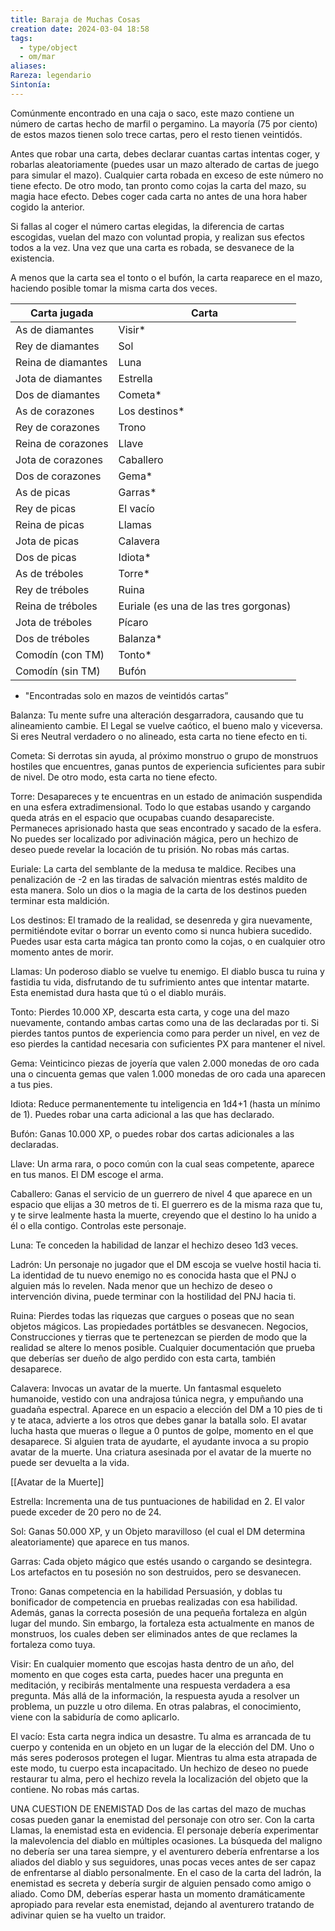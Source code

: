 ```yaml
---
title: Baraja de Muchas Cosas
creation date: 2024-03-04 18:58
tags:
  - type/object
  - om/mar
aliases: 
Rareza: legendario
Sintonía:
---
```

Comúnmente encontrado en una caja o saco, este mazo contiene un número de cartas hecho de marfil o pergamino. La mayoría (75 por ciento) de estos mazos tienen solo trece cartas, pero el resto tienen veintidós.

Antes que robar una carta, debes declarar cuantas cartas intentas coger, y robarlas aleatoriamente (puedes usar un mazo alterado de cartas de juego para simular el mazo).
Cualquier carta robada en exceso de este número no tiene efecto. De otro modo, tan pronto como cojas la carta del mazo, su magia hace efecto. Debes coger cada carta no antes de una hora haber cogido la anterior.

Si fallas al coger el número cartas elegidas, la diferencia de cartas escogidas, vuelan del mazo con voluntad propia, y realizan sus efectos todos a la vez. Una vez que una carta es robada, se desvanece de la existencia.

A menos que la carta sea el tonto o el bufón, la carta reaparece en el mazo, haciendo posible tomar la misma carta dos veces.


| Carta jugada       | Carta                                 |
| ------------------ | ------------------------------------- |
| As de diamantes    | Visir*                                |
| Rey de diamantes   | Sol                                   |
| Reina de diamantes | Luna                                  |
| Jota de diamantes  | Estrella                              |
| Dos de diamantes   | Cometa*                               |
| As de corazones    | Los destinos*                         |
| Rey de corazones   | Trono                                 |
| Reina de corazones | Llave                                 |
| Jota de corazones  | Caballero                             |
| Dos de corazones   | Gema*                                 |
| As de picas        | Garras*                               |
| Rey de picas       | El vacío                              |
| Reina de picas     | Llamas                                |
| Jota de picas      | Calavera                              |
| Dos de picas       | Idiota*                               |
| As de tréboles     | Torre*                                |
| Rey de tréboles    | Ruina                                 |
| Reina de tréboles  | Euriale (es una de las tres gorgonas) |
| Jota de tréboles   | Pícaro                                |
| Dos de tréboles    | Balanza*                              |
| Comodín (con TM)   | Tonto*                                |
| Comodín (sin TM)   | Bufón                                 |
* "Encontradas solo en mazos de veintidós cartas”


Balanza: Tu mente sufre una alteración desgarradora, causando que tu alineamiento cambie. El Legal se vuelve caótico, el bueno malo y viceversa. Si eres Neutral verdadero o no alineado, esta carta no tiene efecto en ti.

Cometa: Si derrotas sin ayuda, al próximo monstruo o grupo de monstruos hostiles que encuentres, ganas puntos de experiencia suficientes para subir de nivel. De otro modo, esta
carta no tiene efecto.

Torre: Desapareces y te encuentras en un estado de animación suspendida en una esfera extradimensional. Todo lo que estabas usando y cargando queda atrás en el espacio que ocupabas cuando desapareciste. Permaneces aprisionado hasta que seas encontrado y sacado de la esfera. No puedes ser localizado por adivinación mágica, pero un hechizo de deseo puede revelar la locación de tu prisión. No robas más cartas.

Euriale: La carta del semblante de la medusa te maldice. Recibes una penalización de -2 en las tiradas de salvación mientras estés maldito de esta manera. Solo un dios o la magia de la carta de los destinos pueden terminar esta maldición.

Los destinos: El tramado de la realidad, se desenreda y gira nuevamente, permitiéndote evitar o borrar un evento como si nunca hubiera sucedido. Puedes usar esta carta mágica tan pronto como la cojas, o en cualquier otro momento antes de morir.

Llamas: Un poderoso diablo se vuelve tu enemigo. El diablo busca tu ruina y fastidia tu vida, disfrutando de tu sufrimiento antes que intentar matarte. Esta enemistad dura hasta que tú o el diablo muráis.

Tonto: Pierdes 10.000 XP, descarta esta carta, y coge una del mazo nuevamente, contando ambas cartas como una de las declaradas por ti. Si pierdes tantos puntos de experiencia como para perder un nivel, en vez de eso pierdes la cantidad necesaria con suficientes PX para mantener el nivel.

Gema: Veinticinco piezas de joyería que valen 2.000 monedas de oro cada una o cincuenta gemas que valen 1.000 monedas de oro cada una aparecen a tus pies.

Idiota: Reduce permanentemente tu inteligencia en 1d4+1 (hasta un mínimo de 1). Puedes robar una carta adicional a las que has declarado.

Bufón: Ganas 10.000 XP, o puedes robar dos cartas adicionales a las declaradas.

Llave: Un arma rara, o poco común con la cual seas competente, aparece en tus manos. El DM escoge el arma.

Caballero: Ganas el servicio de un guerrero de nivel 4 que aparece en un espacio que elijas a 30 metros de ti. El guerrero es de la misma raza que tu, y te sirve lealmente hasta la muerte, creyendo que el destino lo ha unido a él o ella contigo. Controlas este personaje.

Luna: Te conceden la habilidad de lanzar el hechizo deseo 1d3 veces.

Ladrón: Un personaje no jugador que el DM escoja se vuelve hostil hacia ti. La identidad de tu nuevo enemigo no es conocida hasta que el PNJ o alguien más lo revelen. Nada menor que un hechizo de deseo o intervención divina, puede terminar con la hostilidad del PNJ hacia ti.

Ruina: Pierdes todas las riquezas que cargues o poseas que no sean objetos mágicos. Las propiedades portátbles se desvanecen. Negocios, Construcciones y tierras que te pertenezcan se pierden de modo que la realidad se altere lo menos posible. Cualquier documentación que prueba que deberías ser dueño de algo perdido con esta carta, también desaparece.

Calavera: Invocas un avatar de la muerte. Un fantasmal esqueleto humanoide, vestido con una andrajosa túnica negra, y empuñando una guadaña espectral. Aparece en un espacio a elección del DM a 10 pies de ti y te ataca, advierte a los otros que debes ganar la batalla solo. El avatar lucha hasta que mueras o llegue a 0 puntos de golpe, momento en el que desaparece. Si alguien trata de ayudarte, el ayudante invoca a su propio avatar de la muerte. Una criatura asesinada por el avatar de la muerte no puede ser devuelta a la vida.

[[Avatar de la Muerte]]

Estrella: Incrementa una de tus puntuaciones de habilidad en 2. El valor puede exceder de 20 pero no de 24.

Sol: Ganas 50.000 XP, y un Objeto maravilloso (el cual el DM determina aleatoriamente) que aparece en tus manos.

Garras: Cada objeto mágico que estés usando o cargando se desintegra. Los artefactos en tu posesión no son destruidos, pero se desvanecen.

Trono: Ganas competencia en la habilidad Persuasión, y doblas tu bonificador de competencia en pruebas realizadas con esa habilidad. Además, ganas la correcta posesión de una pequeña fortaleza en algún lugar del mundo. Sin embargo, la fortaleza esta actualmente en manos de monstruos, los cuales deben ser eliminados antes de que reclames la fortaleza como tuya.

Visir: En cualquier momento que escojas hasta dentro de un año, del momento en que coges esta carta, puedes hacer una pregunta en meditación, y recibirás mentalmente una respuesta verdadera a esa pregunta. Más allá de la información, la respuesta ayuda a resolver un problema, un puzzle u otro dilema. En otras palabras, el conocimiento, viene con la sabiduría de como aplicarlo.

El vacío: Esta carta negra indica un desastre. Tu alma es arrancada de tu cuerpo y contenida en un objeto en un lugar de la elección del DM. Uno o más seres poderosos protegen el lugar. Mientras tu alma esta atrapada de este modo, tu cuerpo esta incapacitado. Un hechizo de deseo no puede restaurar tu alma, pero el hechizo revela la localización del objeto que la contiene. No robas más cartas.


UNA CUESTION DE ENEMISTAD
Dos de las cartas del mazo de muchas cosas pueden ganar la enemistad del personaje con otro ser. Con la carta Llamas, la enemistad esta en evidencia. El personaje debería experimentar la malevolencia del diablo en múltiples ocasiones. La búsqueda del maligno no debería ser una tarea siempre, y el aventurero debería enfrentarse a los aliados del diablo y sus seguidores, unas pocas veces antes de ser capaz de   enfrentarse al diablo personalmente.
En el caso de la carta del ladrón, la enemistad es secreta y debería surgir de alguien pensado como amigo o aliado. Como DM, deberías esperar hasta un momento dramáticamente apropiado para revelar esta enemistad, dejando al aventurero tratando de adivinar quien se ha vuelto un traidor.
